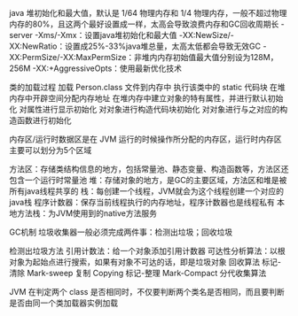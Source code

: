 java 堆初始化和最大值，默认是 1/64 物理内存和 1/4 物理内存，一般不超过物理内存的80%，且这两个最好设置成一样，太高会导致浪费内存和GC回收周期长
-server
-Xms/-Xmx：设置java堆初始化和最大值
-XX:NewSize/-XX:NewRatio：设置成25%-33%java堆总量，太高太低都会导致无效GC
-XX:PermSize/-XX:MaxPermSize：非堆内内存初始值最大值分别设为128M，256M
-XX:+AggressiveOpts：使用最新优化技术

类的加载过程
加载 Person.class 文件到内存中
执行该类中的 static 代码块
在堆内存中开辟空间分配内存地址
在堆内存中建立对象的特有属性，并进行默认初始化
对属性进行显示初始化
对对象进行构造代码块初始化
对对象进行与之对应的构造函数进行初始化

内存区/运行时数据区是在 JVM 运行的时候操作所分配的内存区，运行时内存区主要可以划分为5个区域

方法区：存储类结构信息的地方，包括常量池、静态变量、构造函数等，方法区还包含一个运行时常量池
堆：存储对象的地方，是GC的主要区域，方法区和堆是被所有java线程共享的
栈：每创建一个线程，JVM就会为这个线程创建一个对应的java栈
程序计数器：保存当前线程执行的内存地址，程序计数器也是线程私有
本地方法栈：为JVM使用到的native方法服务

GC机制
垃圾收集器一般必须完成两件事：检测出垃圾；回收垃圾

检测出垃圾方法
引用计数法：给一个对象添加引用计数器
可达性分析算法：以根对象为起始点进行搜索，如果有对象不可达的话，即是垃圾对象
回收算法
标记-清除 Mark-sweep
复制 Copying
标记-整理 Mark-Compact
分代收集算法

JVM 在判定两个 class 是否相同时，不仅要判断两个类名是否相同，而且要判断是否由同一个类加载器实例加载
